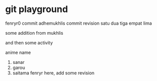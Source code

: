 # git playground
fenryr0 commit
adhemukhlis commit revision
satu
dua
tiga
empat
lima

some addition from mukhlis

and then some activity

anime name
1. sanar
2. garou
3. saitama
fenryr here, add some revision

